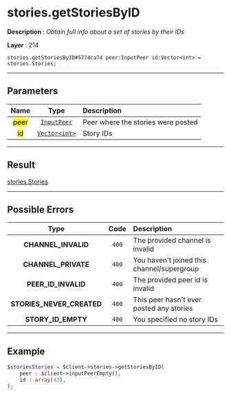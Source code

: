 # stories.getStoriesByID

**Description** : *Obtain full info about a set of stories by their IDs*

**Layer** : 214

```tl
stories.getStoriesByID#5774ca74 peer:InputPeer id:Vector<int> = stories.Stories;
```

---

## Parameters

| Name | Type | Description |
| :---: | :---: | :--- |
| <mark>peer</mark> | [`InputPeer`](type/InputPeer) | Peer where the stories were posted |
| <mark>id</mark> | [`Vector<int>`](type/int) | Story IDs |

---

## Result

[stories.Stories](type/stories.Stories)

---

## Possible Errors

| Type | Code | Description |
| :---: | :---: | :--- |
| **CHANNEL_INVALID** | `400` | The provided channel is invalid |
| **CHANNEL_PRIVATE** | `400` | You haven't joined this channel/supergroup |
| **PEER_ID_INVALID** | `400` | The provided peer id is invalid |
| **STORIES_NEVER_CREATED** | `400` | This peer hasn't ever posted any stories |
| **STORY_ID_EMPTY** | `400` | You specified no story IDs |

---

## Example

```php
$storiesStories = $client->stories->getStoriesByID(
	peer : $client->inputPeerEmpty(),
	id : array(43),
);
```